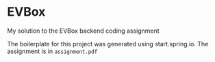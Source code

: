 # EVBox
My solution to the EVBox backend coding assignment

The boilerplate for this project was generated using start.spring.io. 
The assignment is in `assignment.pdf`